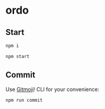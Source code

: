 # ordo

## Start

```sh
npm i
```

```sh
npm start
```

## Commit

Use [Gitmoji](https://gitmoji.dev)! CLI for your convenience:

```sh
npm run commit
```
